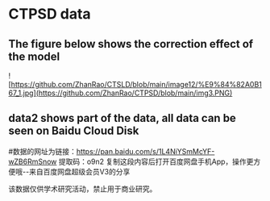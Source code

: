 # CTPSD data

## The figure below shows the correction effect of the model
![https://github.com/ZhanRao/CTSLD/blob/main/image12/%E9%84%82A0B167_1.jpg](https://github.com/ZhanRao/CTPSD/blob/main/img3.PNG)

## data2 shows part of the data, all data can be seen on Baidu Cloud Disk
#数据的网址为链接：https://pan.baidu.com/s/1L4NiYSmMcYF-wZB6RmSnow 
提取码：o9n2 
复制这段内容后打开百度网盘手机App，操作更方便哦--来自百度网盘超级会员V3的分享


该数据仅供学术研究活动，禁止用于商业研究。




